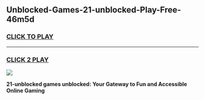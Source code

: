 
## Unblocked-Games-21-unblocked-Play-Free-46m5d
<h3>
<a href="https://premium76.site?title=21-unblocked&ref=18A1">CLICK TO PLAY</a></h3>
<hr>

<h3>
<a href="https://premium76.site?title=21-unblocked&ref=18A1">CLICK 2 PLAY</a>
  
</h3>

<a href="https://premium76.site?title=21-unblocked&ref=18A1"><img src="https://clearcache.store/games.png"></a>


**21-unblocked games unblocked: Your Gateway to Fun and Accessible Online Gaming**
